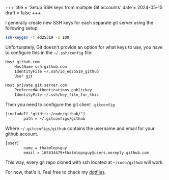 +++
title = 'Setup SSH keys from multiple Git accounts'
date = 2024-05-15
draft = false
+++

I generally create new SSH keys for each separate git server using the following setup:

```bash
ssh-keygen -t ed25519 -a 100
```

Unfortunately, Git doesn't provide an option for what keys to use, you have to configure
this in the `~/.ssh/config` file:

```txt
Host github.com
    HostName ssh.github.com
    IdentityFile ~/.ssh/id_ed25519_github
    User git

Host private.git.server.com
    PreferredAuthentications publickey
    IdentityFile ~/.ssh/key_file_for_this
```

Then you need to configure the git client `.gitconfig`

```txt
[includeIf "gitdir:~/code/github/"]     
        path = ~/.gitconfigs/github
```

Where `~/.gitconfigs/github` contains the username and email for your github account.

```txt
[user]
        name = thatmlopsguy
        email = 165834479+thatmlopsguy@users.noreply.github.com
```

This way, every git repo cloned with ssh located at `~/code/github` will work.

For now, that's it. Feel free to check my [dotfiles](https://github.com/thatmlopsguy/dotfiles).
